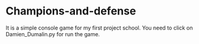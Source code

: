 # Champions-and-defense

It is a simple console game for my first project school. You need to click on Damien_Dumalin.py for run the game.
